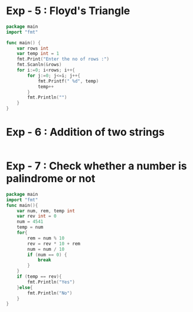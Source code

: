 # Exp - 5 : Floyd's Triangle

```go
package main
import "fmt"

func main() {
    var rows int
    var temp int = 1
    fmt.Print("Enter the no of rows :")
    fmt.Scanln(&rows)
    for i:=0; i<rows; i++{
        for j:=0; j<=i; j++{
            fmt.Printf(" %d", temp)
            temp++
        }
        fmt.Println("")
    }
}
```

# Exp - 6 : Addition of two strings

```go
```

# Exp - 7 : Check whether a number is palindrome or not

```go
package main
import "fmt"
func main(){
	var num, rem, temp int
	var rev int = 0
	num = 4541
	temp = num
	for{
	    rem = num % 10
	    rev = rev * 10 + rem
	    num = num / 10
	    if (num == 0) {
	        break
	    }
	}
	if (temp == rev){
	    fmt.Println("Yes")
	}else{
	    fmt.Println("No")
	}
}
```
